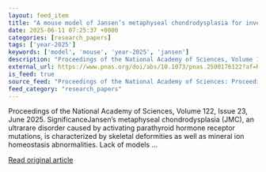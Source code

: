 ```yaml
---
layout: feed_item
title: "A mouse model of Jansen’s metaphyseal chondrodysplasia for investigating disease mechanisms and candidate therapeutics"
date: 2025-06-11 07:25:37 +0000
categories: [research_papers]
tags: ['year-2025']
keywords: ['model', 'mouse', 'year-2025', 'jansen']
description: "Proceedings of the National Academy of Sciences, Volume 122, Issue 23, June 2025"
external_url: https://www.pnas.org/doi/abs/10.1073/pnas.2500176122?af=R
is_feed: true
source_feed: "Proceedings of the National Academy of Sciences: Proceedings of the National Academy of Sciences: Table of Contents"
feed_category: "research_papers"
---
```


Proceedings of the National Academy of Sciences, Volume 122, Issue 23, June 2025. SignificanceJansen’s metaphyseal chondrodysplasia (JMC), an ultrarare disorder caused by activating parathyroid hormone receptor mutations, is characterized by skeletal deformities as well as mineral ion homeostasis abnormalities. Lack of models ...

[Read original article](https://www.pnas.org/doi/abs/10.1073/pnas.2500176122?af=R)
